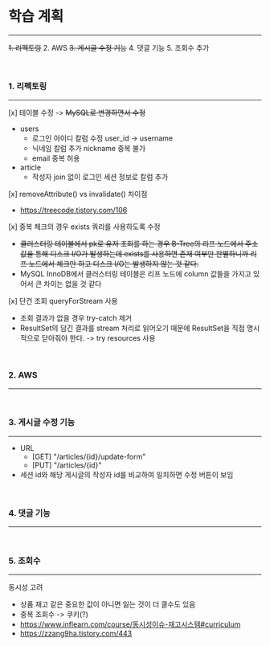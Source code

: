 # 학습 계획

---

~~1. 리펙토링~~
2. AWS
~~3. 게시글 수정 기능~~
4. 댓글 기능
5. 조회수 추가


<br>

### 1. 리펙토링

---

[x] 테이블 수정 -> ~~MySQL로 변경하면서 수정~~
  - users
    - 로그인 아이디 칼럼 수정 user_id -> username  
    - 닉네임 칼럼 추가 nickname 중복 불가
    - email 중복 허용
  - article
    - 작성자 join 없이 로그인 세션 정보로 칼럼 추가

[x] removeAttribute() vs invalidate() 차이점
- https://treecode.tistory.com/106

[x] 중복 체크의 경우 exists 쿼리를 사용하도록 수정  
- ~~클러스터링 테이블에서 pk로 유저 조회를 하는 경우 B-Tree의 리프 노드에서 주소값을 통해 디스크 I/O가 발생하는데 
exists를 사용하면 존재 여부만 판별하니까 리프 노드에서 체크만 하고 디스크 I/O는 발생하지 않는 것 같다.~~  
- MySQL InnoDB에서 클러스터링 테이블은 리프 노드에 column 값들을 가지고 있어서 큰 차이는 없을 것 같다  

[x] 단건 조회 queryForStream 사용  
- 조회 결과가 없을 경우 try-catch 제거
- ResultSet의 담긴 결과를 stream 처리로 읽어오기 때문에 ResultSet을 직접 명시적으로 닫아줘야 한다. -> try resources 사용  

<br>

### 2. AWS

---

<br>

### 3. 게시글 수정 기능

---

- URL
  - [GET] "/articles/{id}/update-form"  
  - [PUT] "/articles/{id}"  
- 세션 id와 해당 게시글의 작성자 id를 비교하여 일치하면 수정 버튼이 보임  

<br>

### 4. 댓글 기능

---

<br>


### 5. 조회수

---

동시성 고려
- 상품 재고 같은 중요한 값이 아니면 잃는 것이 더 클수도 있음  
- 중복 조회수 -> 쿠키(?)  
- https://www.inflearn.com/course/동시성이슈-재고시스템#curriculum  
- https://zzang9ha.tistory.com/443

<br>